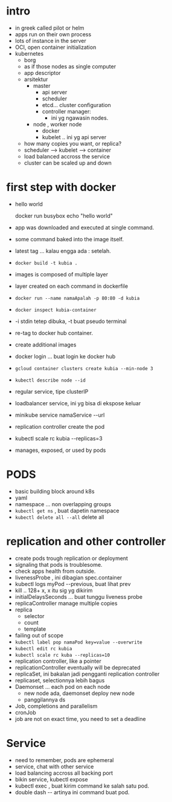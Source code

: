 # intro
- in greek called pilot or helm
- apps run on their own process
- lots of instance in the server
- OCI, open container initialization
- kubernetes
    - borg
    - as if those nodes as single computer
    - app descriptor
    - arsitektur
        - master
            - api server
            - scheduler
            - etcd... cluster configuration
            - controller manager:
                - ini yg ngawasin nodes.
        - node , worker node
            - docker
            - kubelet .. ini yg api server
    - how many copies you want, or replica?
    - scheduler --> kubelet --> container
    - load balanced accross the service
    - cluster can be scaled up and down

# first step with docker
- hello world

    docker run busybox echo "hello world"
- app was downloaded and executed at single command.
- some command baked into the image itself.
- latest tag ... kalau engga ada : setelah.
- `docker build -t kubia .`
- images is composed of multiple layer
- layer created on each command in dockerfile
- `docker run --name namaApalah -p 80:80 -d kubia`
- `docker inspect kubia-container`
- -i stdin tetep dibuka, -t buat pseudo terminal
- re-tag to docker hub container.
- create additional images
- docker login ... buat login ke docker hub
- `gcloud container clusters create kubia --min-node 3`
- `kubectl describe node --id`
- regular service, tipe clusterIP
- loadbalancer service, ini yg bisa di ekspose keluar
- minikube service namaService --url
- replication controller create the pod
- kubectl scale rc kubia --replicas=3
- manages, exposed, or used by pods

# PODS
- basic building block around k8s
- yaml
- namespace ... non overlapping groups
- `kubectl get ns` , buat dapetin namespace
- `kubectl delete all --all` delete all

# replication and other controller
- create pods trough replication or deployment
- signaling that pods is troublesome.
- check apps health from outside.
- livenessProbe , ini dibagian spec.container
- kubectl logs myPod --previous, buat lihat prev
- kill .. 128+ x, x itu sig yg dikirim
- initialDelaysSeconds ... buat tunggu liveness probe
- replicaController manage multiple copies
- replica
    - selector
    - count
    - template
- failing out of scope
- `kubectl label pop namaPod key=value --overwrite`
- `kubectl edit rc kubia`
- `kubectl scale rc kuba --replicas=10`
- replication controller, like a pointer
- replicationController eventually will be deprecated
- replicaSet, ini bakalan jadi pengganti replication controller
- replicaset, selectionnya lebih bagus
- Daemonset ... each pod on each node
    - new node ada, daemonset deploy new node
    - panggilannya ds
- Job, completions and parallelism
- cronJob
- job are not on exact time, you need to set a deadline

# Service
- need to remember, pods are ephemeral
- service, chat with other service
- load balancing accross all backing port
- bikin service, kubectl expose
- kubectl exec , buat kirim command ke salah satu pod.
- double dash -- artinya ini command buat pod.


